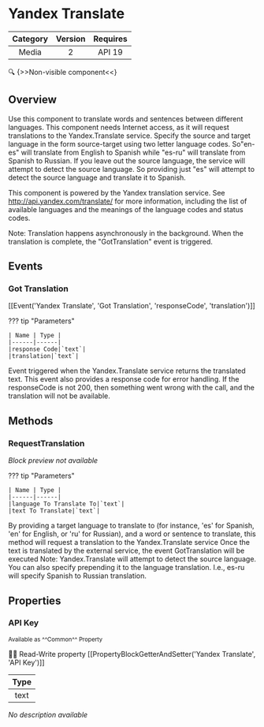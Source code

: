 # Yandex Translate

| Category | Version | Requires |
|:--------:|:-------:|:--------:|
|Media|2|API 19 | Android 4.4 - 4.4.4 KitKat|

:mag: {>>Non-visible component<<}

## Overview

Use this component to translate words and sentences between different languages. This component needs Internet access, as it will request translations to the Yandex.Translate service. Specify the source and target language in the form source-target using two letter language codes. So"en-es" will translate from English to Spanish while "es-ru" will translate from Spanish to Russian. If you leave out the source language, the service will attempt to detect the source language. So providing just "es" will attempt to detect the source language and translate it to Spanish.

 This component is powered by the Yandex translation service. See http://api.yandex.com/translate/ for more information, including the list of available languages and the meanings of the language codes and status codes. 

Note: Translation happens asynchronously in the background. When the translation is complete, the "GotTranslation" event is triggered.

## Events

### Got Translation

[[Event('Yandex Translate', 'Got Translation', 'responseCode', 'translation')]]

??? tip "Parameters"

    | Name | Type |
    |------|------|
    |response Code|`text`|
    |translation|`text`|


Event triggered when the Yandex.Translate service returns the translated text. This event also provides a response code for error handling. If the responseCode is not 200, then something went wrong with the call, and the translation will not be available.

## Methods

### RequestTranslation

_Block preview not available_

??? tip "Parameters"

    | Name | Type |
    |------|------|
    |language To Translate To|`text`|
    |text To Translate|`text`|


By providing a target language to translate to (for instance, 'es' for Spanish, 'en' for English, or 'ru' for Russian), and a word or sentence to translate, this method will request a translation to the Yandex.Translate service
Once the text is translated by the external service, the event GotTranslation will be executed
Note: Yandex.Translate will attempt to detect the source language. You can also specify prepending it to the language translation. I.e., es-ru will specify Spanish to Russian translation.

## Properties

### API Key

<small>Available as ^^Common^^ Property</small>

:eyes::pencil: Read-Write property
[[PropertyBlockGetterAndSetter('Yandex Translate', 'API Key')]]

| Type |
|:----:|
|text|

_No description available_